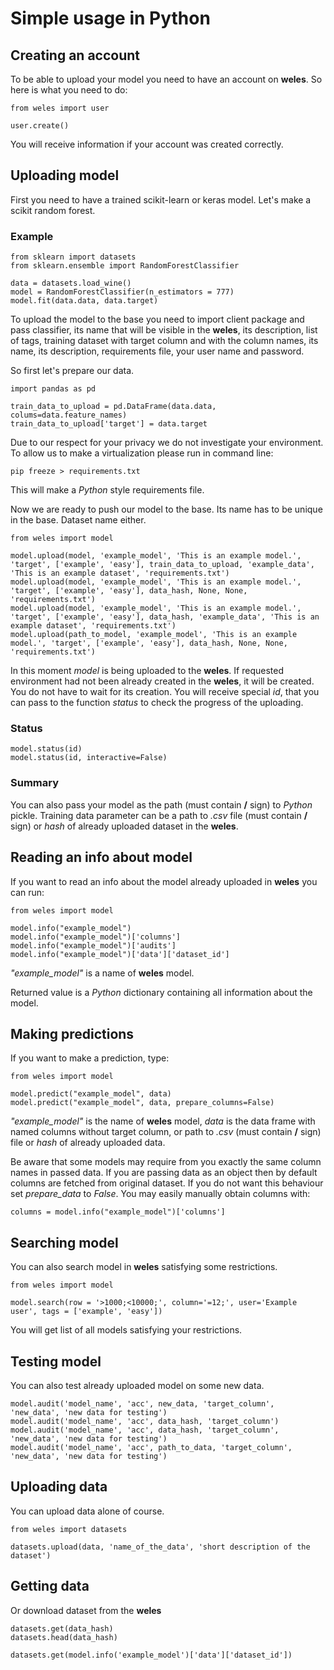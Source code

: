 # Simple usage in Python

## Creating an account
To be able to upload your model you need to have an account on **weles**. So here is what you need to do:

```
from weles import user

user.create()
```

You will receive information if your account was created correctly.

## Uploading model
First you need to have a trained scikit-learn or keras model. Let's make a scikit random forest.

### Example
```
from sklearn import datasets
from sklearn.ensemble import RandomForestClassifier

data = datasets.load_wine()
model = RandomForestClassifier(n_estimators = 777)
model.fit(data.data, data.target)
```

To upload the model to the base you need to import client package and pass classifier, its name that will be visible in the **weles**, its description, list of tags, training dataset with target column and with the column names, its name, its description, requirements file, your user name and password.

So first let's prepare our data.

```
import pandas as pd

train_data_to_upload = pd.DataFrame(data.data, colums=data.feature_names)
train_data_to_upload['target'] = data.target
```

Due to our respect for your privacy we do not investigate your environment. To allow us to make a virtualization please run in command line:

```
pip freeze > requirements.txt
```

This will make a *Python* style requirements file.

Now we are ready to push our model to the base. Its name has to be unique in the base. Dataset name either.

```
from weles import model

model.upload(model, 'example_model', 'This is an example model.', 'target', ['example', 'easy'], train_data_to_upload, 'example_data', 'This is an example dataset', 'requirements.txt')
model.upload(model, 'example_model', 'This is an example model.', 'target', ['example', 'easy'], data_hash, None, None, 'requirements.txt')
model.upload(model, 'example_model', 'This is an example model.', 'target', ['example', 'easy'], data_hash, 'example_data', 'This is an example dataset', 'requirements.txt')
model.upload(path_to_model, 'example_model', 'This is an example model.', 'target', ['example', 'easy'], data_hash, None, None, 'requirements.txt')
```

In this moment *model* is being uploaded to the **weles**. If requested environment had not been already created in the **weles**, it will be created. You do not have to wait for its creation. You will receive special *id*, that you can pass to the function *status* to check the progress of the uploading.

### Status

```
model.status(id)
model.status(id, interactive=False)
```

### Summary

You can also pass your model as the path (must contain **/** sign) to *Python* pickle. Training data parameter can be a path to *.csv* file (must contain **/** sign) or *hash* of already uploaded dataset in the **weles**.

## Reading an info about model

If you want to read an info about the model already uploaded in **weles** you can run:

```
from weles import model

model.info("example_model")
model.info("example_model")['columns']
model.info("example_model")['audits']
model.info("example_model")['data']['dataset_id']
```

*"example_model"* is a name of **weles** model.

Returned value is a *Python* dictionary containing all information about the model.

## Making predictions

If you want to make a prediction, type:

```
from weles import model

model.predict("example_model", data)
model.predict("example_model", data, prepare_columns=False)
```

*"example_model"* is the name of **weles** model, *data* is the data frame with named columns without target column, or path to *.csv* (must contain **/** sign) file or *hash* of already uploaded data.

Be aware that some models may require from you exactly the same column names in passed data. If you are passing data as an object then by default columns are fetched from original dataset. If you do not want this behaviour set *prepare_data* to *False*. You may easily manually obtain columns with:

```
columns = model.info("example_model")['columns']
```

## Searching model

You can also search model in **weles** satisfying some restrictions.

```
from weles import model

model.search(row = '>1000;<10000;', column='=12;', user='Example user', tags = ['example', 'easy'])
```

You will get list of all models satisfying your restrictions.

## Testing model

You can also test already uploaded model on some new data.

```
model.audit('model_name', 'acc', new_data, 'target_column', 'new_data', 'new data for testing')
model.audit('model_name', 'acc', data_hash, 'target_column')
model.audit('model_name', 'acc', data_hash, 'target_column', 'new_data', 'new data for testing')
model.audit('model_name', 'acc', path_to_data, 'target_column', 'new_data', 'new data for testing')
```

## Uploading data

You can upload data alone of course.

```
from weles import datasets

datasets.upload(data, 'name_of_the_data', 'short description of the dataset')
```

## Getting data

Or download dataset from the **weles**

```
datasets.get(data_hash)
datasets.head(data_hash)

datasets.get(model.info('example_model')['data']['dataset_id'])
```
